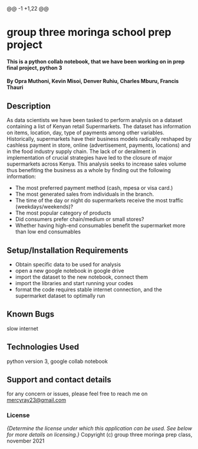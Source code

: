 @@ -1 +1,22 @@

# group three moringa school prep project
#### This is a python collab notebook, that we have been working on in prep final project, python 3
#### By Opra Muthoni, Kevin Misoi, Denver Ruhiu, Charles Mburu, Francis Thauri
## Description
As data scientists we have been tasked to perform analysis on a dataset containing a list of Kenyan retail Supermarkets.
The dataset has information on items, location, day, type of payments among other variables.
Historically, supermarkets have their business models radically reshaped by cashless payment in store, online (advertisement, payments, locations) and in the food industry supply chain.
The lack of or derailment in implementation of crucial strategies have led to the closure of major supermarkets across Kenya. This analysis seeks to increase sales volume thus benefiting the business as a whole by finding out the following information:

* The most preferred payment method (cash, mpesa or visa card.)
* The most generated sales from individuals in the branch.
* The time of the day or night do supermarkets receive the most traffic (weekdays/weekends)?
* The most popular category of products
* Did consumers prefer chain/medium or small stores?
* Whether having high-end consumables benefit the supermarket more than low end consumables 

## Setup/Installation Requirements
* Obtain specific data to be used for analysis
* open a new google notebook in google drive
* import the dataset to the new notebook, connect them
* import the libraries and start running your codes
* format
the code requires stable internet connection, and the supermarket dataset to optimally run
## Known Bugs
slow internet
## Technologies Used
python version 3, google collab notebook
## Support and contact details
for any concern or issues, please feel free to reach me on mercyray23@gmail.com
### License
*{Determine the license under which this application can be used.  See below for more details on licensing.}*
Copyright (c) group three moringa prep class, november 2021
